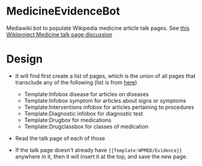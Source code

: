 MedicineEvidenceBot
===================

Mediawiki bot to populate Wikipedia medicine article talk pages.
See [this Wikiproject Medicine talk page
discussion](http://en.wikipedia.org/wiki/Wikipedia_talk:WikiProject_Medicine#Bot_for_talk_page_evidence_box)

# Design

* It will find first create a list of pages, which is the union of all pages that
  transclude any of the following (list is from
  [here](http://en.wikipedia.org/wiki/Wikipedia:WikiProject_Medicine#Infoboxes))
    * Template:Infobox disease for articles on diseases
    * Template:Infobox symptom for articles about signs or symptoms
    * Template:Interventions infobox for articles pertaining to procedures
    * Template:Diagnostic infobox for diagnostic test
    * Template:Drugbox for medications
    * Template:Drugclassbox for classes of medication

* Read the talk page of each of those

* If the talk page doesn't already have `{{Template:WPMED/Evidence}}` anywhere in it,
  then it will insert it at the top, and save the new page.

